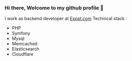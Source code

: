 ### Hi there, Welcome to my github profile 👋

I work as backend developer at <a href="https://www.expat.com">Expat.com</a>
Technical stack : 
- PHP
- Symfony
- Mysql
- Memcached
- Elasticsearch
- Cloudflare
